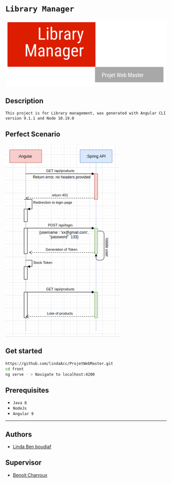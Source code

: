 # ```Library Manager ```
![logo](img/logo.png)
## Description
``` 
This project is for Library management, was generated with Angular CLI version 9.1.1 and Node 10.19.0 
```
## Perfect Scenario
![src](img/src.png)
## Get started
```bash
https://github.com/lindaAcc/ProjetWebMaster.git
cd front
ng serve - > Navigate to localhost:4200
```
## Prerequisites
- `Java 8`
- `NodeJs `
- `Angular 9`
---
## Authors 
- [Linda Ben boudiaf](https://github.com/lindaAcc)
## Supervisor 
- [Benoit Charroux](https://github.com/charroux)

